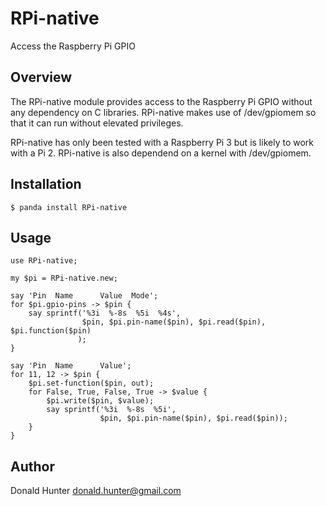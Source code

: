 RPi-native
==========

Access the Raspberry Pi GPIO

Overview
--------

The RPi-native module provides access to the Raspberry Pi GPIO without any dependency on C libraries.
RPi-native makes use of /dev/gpiomem so that it can run without elevated privileges.

RPi-native has only been tested with a Raspberry Pi 3 but is likely to work with a Pi 2. RPi-native is also
dependend on a kernel with /dev/gpiomem.

Installation
------------

    $ panda install RPi-native

Usage
-----

```
use RPi-native;

my $pi = RPi-native.new;

say 'Pin  Name      Value  Mode';
for $pi.gpio-pins -> $pin {
    say sprintf('%3i  %-8s  %5i  %4s',
                $pin, $pi.pin-name($pin), $pi.read($pin), $pi.function($pin)
               );
}

say 'Pin  Name      Value';
for 11, 12 -> $pin {
    $pi.set-function($pin, out);
    for False, True, False, True -> $value {
        $pi.write($pin, $value);
        say sprintf('%3i  %-8s  %5i',
                    $pin, $pi.pin-name($pin), $pi.read($pin));
    }
}
```

Author
------

Donald Hunter <donald.hunter@gmail.com>
